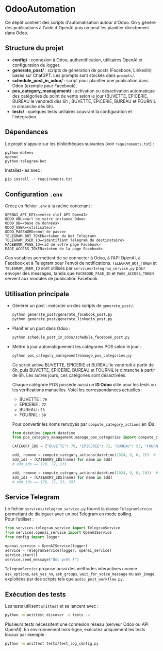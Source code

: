 # OdooAutomation

Ce dépôt contient des scripts d'automatisation autour d'Odoo. On y génère des publications à l'aide d'OpenAI puis on peut les planifier directement dans Odoo.

## Structure du projet

- **config/** : connexion à Odoo, authentification, utilitaires OpenAI et configuration du logger.
- **generate_post/** : scripts de génération de posts (Facebook, LinkedIn) basés sur ChatGPT. Les prompts sont stockés dans `prompts/`.
- **schedule_post_in_odoo/** : script pour planifier une publication dans Odoo (exemple pour Facebook).
- **pos_category_management/** : activation ou désactivation automatique des catégories du point de vente selon le jour (BUVETTE, EPICERIE, BUREAU le vendredi dès 6h ; BUVETTE, EPICERIE, BUREAU et FOURNIL le dimanche dès 6h).
- **tests/** : quelques tests unitaires couvrant la configuration et l'intégration.

## Dépendances

Le projet s'appuie sur les bibliothèques suivantes (voir `requirements.txt`) :

```
python-dotenv
openai
python-telegram-bot
```

Installez-les avec :

```bash
pip install -r requirements.txt
```

## Configuration `.env`

Créez un fichier `.env` à la racine contenant :

```dotenv
OPENAI_API_KEY=<votre clef API OpenAI>
ODOO_URL=<url de votre instance Odoo>
ODOO_DB=<base de données>
ODOO_USER=<utilisateur>
ODOO_PASSWORD=<mot de passe>
TELEGRAM_BOT_TOKEN=<token du bot Telegram>
TELEGRAM_USER_ID=<identifiant Telegram du destinataire>
FACEBOOK_PAGE_ID=<id de votre page Facebook>
PAGE_ACCESS_TOKEN=<token de la page Facebook>
```

Ces variables permettent de se connecter à Odoo, à l'API OpenAI, à Facebook et à Telegram pour l'envoi de notifications. `TELEGRAM_BOT_TOKEN` et `TELEGRAM_USER_ID` sont utilisés par `services/telegram_service.py` pour envoyer des messages, tandis que `FACEBOOK_PAGE_ID` et `PAGE_ACCESS_TOKEN` servent aux modules de publication Facebook.

## Utilisation principale

- Générer un post : exécuter un des scripts de `generate_post/`.
  ```bash
  python generate_post/generate_facebook_post.py
  python generate_post/generate_linkedin_post.py
  ```
- Planifier un post dans Odoo :
  ```bash
  python schedule_post_in_odoo/schedule_facebook_post.py
  ```
- Mettre à jour automatiquement les catégories POS selon le jour :
  ```bash
  python pos_category_management/manage_pos_categories.py
  ```
  Ce script active BUVETTE, EPICERIE et BUREAU le vendredi à partir de 6h, puis BUVETTE, EPICERIE, BUREAU et FOURNIL le dimanche à partir de 6h. Les autres jours, ces catégories sont désactivées.

  Chaque catégorie POS possède aussi un **ID Odoo** utile pour les tests ou les vérifications manuelles. Voici les correspondances actuelles :

  - BUVETTE : `79`
  - EPICERIE : `72`
  - BUREAU : `53`
  - FOURNIL : `58`

  Pour convertir les noms renvoyés par `compute_category_actions` en IDs :

  ```python
  from datetime import datetime
  from pos_category_management.manage_pos_categories import compute_category_actions

  CATEGORY_IDS = {"BUVETTE": 79, "EPICERIE": 72, "BUREAU": 53, "FOURNIL": 58}

  add, remove = compute_category_actions(datetime(2024, 9, 6, 7))  # Vendredi 07h
  add_ids = [CATEGORY_IDS[name] for name in add]
  # add_ids == [79, 72, 53]

  add, remove = compute_category_actions(datetime(2024, 9, 8, 10))  # Dimanche 10h
  add_ids = [CATEGORY_IDS[name] for name in add]
  # add_ids == [79, 72, 53, 58]
  ```

## Service Telegram

Le fichier `services/telegram_service.py` fournit la classe `TelegramService` permettant de dialoguer avec un bot Telegram en mode polling.  
Pour l'utiliser :

```python
from services.telegram_service import TelegramService
from services.openai_service import OpenAIService
from config import logger

openai_service = OpenAIService(logger)
service = TelegramService(logger, openai_service)
service.start()
service.send_message("Bot prêt !")
```

`TelegramService` propose aussi des méthodes interactives comme `ask_options`, `ask_yes_no`, `ask_groups`, `wait_for_voice_message` ou `ask_image`, exploitées par des scripts tels que `audio_post_workflow.py`.

## Exécution des tests

Les tests utilisent `unittest` et se lancent avec :

```bash
python -m unittest discover -s tests -v
```

Plusieurs tests nécessitent une connexion réseau (serveur Odoo ou API OpenAI). En environnement hors-ligne, exécutez uniquement les tests locaux par exemple :

```bash
python -m unittest tests/test_log_config.py
```
